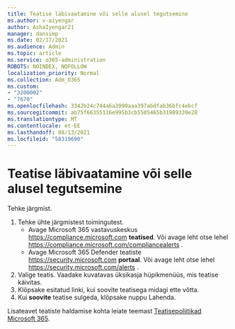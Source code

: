 ```yaml
---
title: Teatise läbivaatamine või selle alusel tegutsemine
ms.author: v-aiyengar
author: AshaIyengar21
manager: dansimp
ms.date: 02/17/2021
ms.audience: Admin
ms.topic: article
ms.service: o365-administration
ROBOTS: NOINDEX, NOFOLLOW
localization_priority: Normal
ms.collection: Adm_O365
ms.custom:
- "3200002"
- "7670"
ms.openlocfilehash: 3342b24c744a6a3990aaa397abdfab36bfc4ebcf
ms.sourcegitcommit: ab75f66355116e995b3cb5505465b31989339e28
ms.translationtype: MT
ms.contentlocale: et-EE
ms.lasthandoff: 08/13/2021
ms.locfileid: "58319690"
---
```

# <a name="review-or-act-on-an-alert"></a>Teatise läbivaatamine või selle alusel tegutsemine

Tehke järgmist.

1. Tehke ühte järgmistest toimingutest.
   - Avage Microsoft 365 vastavuskeskus <https://compliance.microsoft.com> **teatised**. Või avage leht otse lehel <https://compliance.microsoft.com/compliancealerts> .
   - Avage Microsoft 365 Defender teatiste <https://security.microsoft.com> **portaal**. Või avage leht otse lehel <https://security.microsoft.com/alerts> .
2. Valige teatis. Vaadake kuvatavas üksikasja hüpikmenüüs, mis teatise käivitas.
3. Klõpsake esitatud linki, kui soovite teatisega midagi ette võtta.
4. Kui **soovite** teatise sulgeda, klõpsake nuppu Lahenda.

Lisateavet teatiste haldamise kohta leiate teemast [Teatisepoliitikad Microsoft 365](https://docs.microsoft.com/microsoft-365/compliance/alert-policies).
